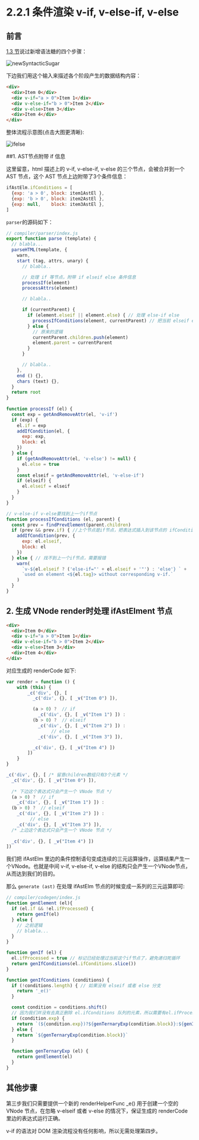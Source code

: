 # 2.2.1 条件渲染 v-if, v-else-if, v-else

## 前言

[1.3 节](./1.3.md)说过新增语法糖的四个步骤：

![newSyntacticSugar](../figure/1.3/newSyntacticSugar.png)

下边我们用这个输入来描述各个阶段产生的数据结构内容：

```html
<div>
  <div>Item 0</div>
  <div v-if="a > 0">Item 1</div>
  <div v-else-if="b > 0">Item 2</div>
  <div v-else>Item 3</div>
  <div>Item 4</div>
</div>
```

整体流程示意图(点击大图更清晰):

![ifelse](../figure/2.2.1/ifelse.png)

##1. AST节点附带 if 信息

这里留意，html 描述上的 v-if, v-else-if, v-else 的三个节点，会被合并到一个 AST 节点，这个 AST 节点上边附带了3个条件信息：

```javascript
ifAstElm.ifConditions = [ 
  {exp: 'a > 0', block: item1AstEl },
  {exp: 'b > 0', block: item2AstEl },
  {exp: null,    block: item3AstEl },
]
```

```parser```的源码如下：

```javascript
// compiler/parser/index.js
export function parse (template) {
  // blabla...
  parseHTML(template, {
    warn,
    start (tag, attrs, unary) {
      // blabla..

      // 处理 if 等节点，附带 if elseif else 条件信息
      processIf(element)
      processAttrs(element)

      // blabla..

      if (currentParent) {
        if (element.elseif || element.else) { // 处理 else-if else
          processIfConditions(element, currentParent) // 把当前 elseif else节点合并到 if节点
        } else { 
          // 原来的逻辑
          currentParent.children.push(element)
          element.parent = currentParent
        }
      }

      // blabla..
    },
    end () {},
    chars (text) {},
  }
  return root
}
            
function processIf (el) {
  const exp = getAndRemoveAttr(el, 'v-if')
  if (exp) {
    el.if = exp
    addIfCondition(el, {
      exp: exp,
      block: el
    })
  } else {
    if (getAndRemoveAttr(el, 'v-else') != null) {
      el.else = true
    }
    const elseif = getAndRemoveAttr(el, 'v-else-if')
    if (elseif) {
      el.elseif = elseif
    }
  }
}

// v-else-if v-else要找到上一个if节点
function processIfConditions (el, parent) {
  const prev = findPrevElement(parent.children)
  if (prev && prev.if) { //上个节点是if节点，把表达式插入到该节点的 ifCondition 队列去
    addIfCondition(prev, {
      exp: el.elseif,
      block: el
    })
  } else { // 找不到上一个if节点，需要报错
    warn(
      `v-${el.elseif ? ('else-if="' + el.elseif + '"') : 'else'} ` +
      `used on element <${el.tag}> without corresponding v-if.`
    )
  }
}
```

## 2. 生成 VNode render时处理 ifAstElment 节点

```html
<div>
  <div>Item 0</div>
  <div v-if="a > 0">Item 1</div>
  <div v-else-if="b > 0">Item 2</div>
  <div v-else>Item 3</div>
  <div>Item 4</div>
</div>
```

对应生成的 renderCode 如下:

```javascript
var render = function () {
    with (this) {
        _c('div', {}, [
          _c('div', {}, [ _v("Item 0") ]),

          (a > 0) ?  // if
            _c('div', {}, [ _v("Item 1") ]) :
          (b > 0) ?  // elseif
            _c('div', {}, [ _v("Item 2") ]) : 
                 // else
            _c('div', {}, [ _v("Item 3") ]),

          _c('div', {}, [ _v("Item 4") ])
        ])
    }
}
```



```javascript
_c('div', {}, [ /* 留意children数组只有3个元素 */
  _c('div', {}, [ _v("Item 0") ]),
  
  /* 下边这个表达式只会产生一个 VNode 节点 */
  (a > 0) ?  // if
    _c('div', {}, [ _v("Item 1") ]) :
  (b > 0) ?  // elseif
    _c('div', {}, [ _v("Item 2") ]) : 
         // else
    _c('div', {}, [ _v("Item 3") ]),
  /* 上边这个表达式只会产生一个 VNode 节点 */
  
  _c('div', {}, [ _v("Item 4") ])
])
```

我们把 ifAstElm 里边的条件控制语句变成连续的三元运算操作，运算结果产生一个VNode。也就是中间 v-if, v-else-if, v-else 的结构只会产生一个VNode节点，从而达到我们的目的。

那么 ```generate (ast)``` 在处理 ifAstElm 节点的时候变成一系列的三元运算即可:

```javascript
// compiler/codegen/index.js
function genElement (el){
  if (el.if && !el.ifProcessed) {
    return genIf(el)
  } else {
    // 之前逻辑
    // blabla...
  }
}

function genIf (el) {
  el.ifProcessed = true // 标记已经处理过当前这个if节点了，避免递归死循环
  return genIfConditions(el.ifConditions.slice())
}

function genIfConditions (conditions) {
  if (!conditions.length) { // 如果没有 elseif 或者 else 分支
    return '_e()'
  }

  const condition = conditions.shift() 
  // 因为我们并没有去真正删除 el.ifConditions 队列的元素，所以需要有el.ifProcessed = true来结束递归
  if (condition.exp) {
    return `(${condition.exp})?${genTernaryExp(condition.block)}:${genIfConditions(conditions)}`
  } else {
    return `${genTernaryExp(condition.block)}`
  }

  function genTernaryExp (el) {
    return genElement(el)
  }
}
```

## 其他步骤

第三步我们只需要提供一个新的 renderHelperFunc _e() 用于创建一个空的 VNode 节点，在忽略 v-elseif 或者 v-else 的情况下，保证生成的 renderCode 里边的表达式运行正确。

v-if 的语法对 DOM 渲染流程没有任何影响，所以无需处理第四步。